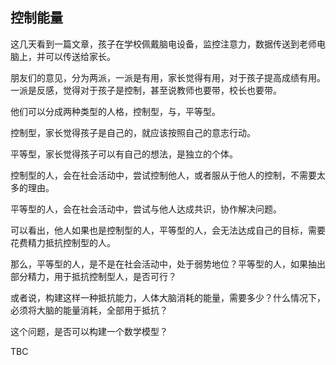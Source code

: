 
## 控制能量

这几天看到一篇文章，孩子在学校佩戴脑电设备，监控注意力，数据传送到老师电脑上，并可以传送给家长。

朋友们的意见，分为两派，一派是有用，家长觉得有用，对于孩子提高成绩有用。一派是反感，觉得对于孩子是控制，甚至说教师也要带，校长也要带。

他们可以分成两种类型的人格，控制型，与，平等型。

控制型，家长觉得孩子是自己的，就应该按照自己的意志行动。

平等型，家长觉得孩子可以有自己的想法，是独立的个体。

控制型的人，会在社会活动中，尝试控制他人，或者服从于他人的控制，不需要太多的理由。

平等型的人，会在社会活动中，尝试与他人达成共识，协作解决问题。

可以看出，他人如果也是控制型的人，平等型的人，会无法达成自己的目标，需要花费精力抵抗控制型的人。

那么，平等型的人，是不是在社会活动中，处于弱势地位？平等型的人，如果抽出部分精力，用于抵抗控制型人，是否可行？

或者说，构建这样一种抵抗能力，人体大脑消耗的能量，需要多少？什么情况下，必须将大脑的能量消耗，全部用于抵抗？

这个问题，是否可以构建一个数学模型？

TBC






